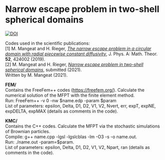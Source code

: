 # Narrow escape problem in two-shell spherical domains
<a href="https://dx.doi.org/10.5281/zenodo.5261175"><img src="https://zenodo.org/badge/399397571.svg" alt="DOI"></a>

Codes used in the scientific publications:</br>
[1] M. Mangeat and H. Rieger, <a href="https://doi.org/10.1088/1751-8121/ab4348"><i>The narrow escape problem in a circular domain with radial piecewise constant diffusivity</i></a>, J. Phys. A: Math. Theor. <b>52</b>, 424002 (2019).</br>
[2] M. Mangeat and H. Rieger, <a href='https://arxiv.org/abs/2104.13125'><i>Narrow escape problem in two-shell spherical domains</i></a>, submitted (2021).</br>
Written by M. Mangeat (2021).

<b>FEM/</b></br>
Contains the FreeFem++ codes (https://freefem.org/). Calculate the numerical solution of the MFPT with the finite element method.</br>
Run: FreeFem++ -v 0 -nw $name.edp -param $param</br>
List of parameters: epsilon, Delta, D1, D2, V1, V2, Nvert, err, expT, expNE, expDELTA, expMAX (details as comments in the code).

<b>KMC/</b></br>
Contains the C++ codes. Calculate the MFPT via the stochastic simulations of Brownian particles.</br>
Compile: g++ name.cpp -lgsl -lgslcblas -lm -O3 -s -o name.out.</br>
Run: ./name.out -param=$param.</br>
List of parameters: epsilon, Delta, D1, D2, V1, V2, Npart, ran (details as comments in the code).
